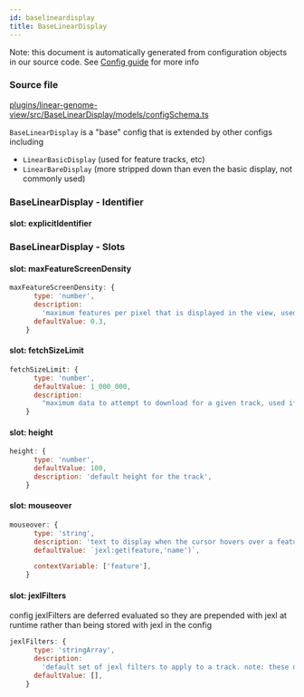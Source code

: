 ```yaml
---
id: baselineardisplay
title: BaseLinearDisplay
---
```


Note: this document is automatically generated from configuration objects in our
source code. See [Config guide](/docs/config_guide) for more info

### Source file

[plugins/linear-genome-view/src/BaseLinearDisplay/models/configSchema.ts](https://github.com/GMOD/jbrowse-components/blob/main/plugins/linear-genome-view/src/BaseLinearDisplay/models/configSchema.ts)

`BaseLinearDisplay` is a "base" config that is extended by other configs
including

- `LinearBasicDisplay` (used for feature tracks, etc)
- `LinearBareDisplay` (more stripped down than even the basic display, not
  commonly used)

### BaseLinearDisplay - Identifier

#### slot: explicitIdentifier

### BaseLinearDisplay - Slots

#### slot: maxFeatureScreenDensity

```js
maxFeatureScreenDensity: {
      type: 'number',
      description:
        'maximum features per pixel that is displayed in the view, used if byte size estimates not available',
      defaultValue: 0.3,
    }
```

#### slot: fetchSizeLimit

```js
fetchSizeLimit: {
      type: 'number',
      defaultValue: 1_000_000,
      description:
        "maximum data to attempt to download for a given track, used if adapter doesn't specify one",
    }
```

#### slot: height

```js
height: {
      type: 'number',
      defaultValue: 100,
      description: 'default height for the track',
    }
```

#### slot: mouseover

```js
mouseover: {
      type: 'string',
      description: 'text to display when the cursor hovers over a feature',
      defaultValue: `jexl:get(feature,'name')`,

      contextVariable: ['feature'],
    }
```

#### slot: jexlFilters

config jexlFilters are deferred evaluated so they are prepended with jexl at
runtime rather than being stored with jexl in the config

```js
jexlFilters: {
      type: 'stringArray',
      description:
        'default set of jexl filters to apply to a track. note: these do not use the jexl prefix because they have a deferred evaluation system',
      defaultValue: [],
    }
```
